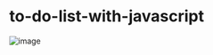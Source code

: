 # to-do-list-with-javascript

![image](https://user-images.githubusercontent.com/73628059/127762685-6796de5f-ba50-40a9-855e-cc53eaa388c1.png)
